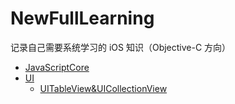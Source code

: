 # NewFullLearning

记录自己需要系统学习的 iOS 知识（Objective-C 方向）

- [JavaScriptCore](./JavaScriptCore)
- [UI](./UI)
  - [UITableView&UICollectionView](./UI/UITableViewAndUICollectionView/README.md)

